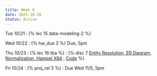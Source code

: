 ```yaml
---
title: Week 9
date: 2025-10-20
Status: Active
---
```


Tue 10/21
: {% lec 15 data-modeling-2 %}

Wed 10/22
: {% hw_due 3 %} Due, 5pm

Thu 10/23
: {% lec 16 tba %}
: {% disc 7 [Entity Resolution, ER Diagram, Normalization, Hampel X84](https://drive.google.com/file/d/1afXj3glgEEG7F0RINpmQveO_yHnxtCDJ/view?usp=sharing)
  ; [Code](http://data101.datahub.berkeley.edu/hub/user-redirect/git-pull?repo=https%3A%2F%2Fgithub.com%2Fcal-data-eng%2Ffa25-materials&urlpath=tree%2Ffa25-materials%2Fdisc%2Fdisc07%2Fdisc07.ipynb&branch=main) 
%} 


Fri 10/24
: {% proj_rel 3 %} 
  : Due Wed 11/5, 5pm
